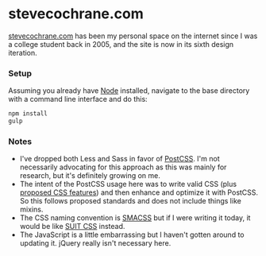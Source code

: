 # stevecochrane.com
[stevecochrane.com](https://stevecochrane.com) has been my personal space on the internet since I was a college student
back in 2005, and the site is now in its sixth design iteration.

### Setup
Assuming you already have [Node](https://nodejs.org/) installed, navigate to the base directory with a command line
interface and do this:

```bash
npm install
gulp
```

### Notes
* I've dropped both Less and Sass in favor of [PostCSS](https://github.com/postcss/postcss). I'm not necessarily
  advocating for this approach as this was mainly for research, but it's definitely growing on me.
* The intent of the PostCSS usage here was to write valid CSS (plus
  [proposed CSS features](http://cssnext.io/features/)) and then enhance and optimize it with PostCSS. So this follows
  proposed standards and does not include things like mixins.
* The CSS naming convention is [SMACSS](https://smacss.com/) but if I were writing it today, it would be like
  [SUIT CSS](https://github.com/suitcss/suit/blob/master/doc/naming-conventions.md) instead.
* The JavaScript is a little embarrassing but I haven't gotten around to updating it. jQuery really isn't necessary
  here.
